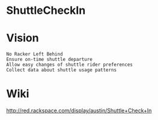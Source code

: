 ShuttleCheckIn
==============

Vision
======

    No Racker Left Behind
    Ensure on-time shuttle departure
    Allow easy changes of shuttle rider preferences
    Collect data about shuttle usage patterns
    
    
Wiki
====
http://red.rackspace.com/display/austin/Shuttle+Check+In